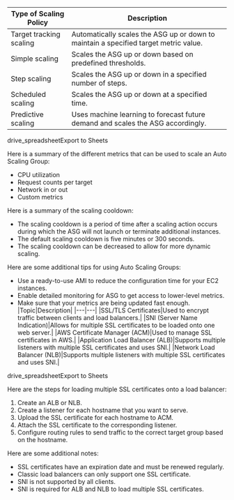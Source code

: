 |Type of Scaling Policy|Description|
|---|---|
|Target tracking scaling|Automatically scales the ASG up or down to maintain a specified target metric value.|
|Simple scaling|Scales the ASG up or down based on predefined thresholds.|
|Step scaling|Scales the ASG up or down in a specified number of steps.|
|Scheduled scaling|Scales the ASG up or down at a specified time.|
|Predictive scaling|Uses machine learning to forecast future demand and scales the ASG accordingly.|

drive_spreadsheetExport to Sheets

Here is a summary of the different metrics that can be used to scale an Auto Scaling Group:

- CPU utilization
- Request counts per target
- Network in or out
- Custom metrics

Here is a summary of the scaling cooldown:

- The scaling cooldown is a period of time after a scaling action occurs during which the ASG will not launch or terminate additional instances.
- The default scaling cooldown is five minutes or 300 seconds.
- The scaling cooldown can be decreased to allow for more dynamic scaling.

Here are some additional tips for using Auto Scaling Groups:

- Use a ready-to-use AMI to reduce the configuration time for your EC2 instances.
- Enable detailed monitoring for ASG to get access to lower-level metrics.
- Make sure that your metrics are being updated fast enough.
|Topic|Description|
|---|---|
|SSL/TLS Certificates|Used to encrypt traffic between clients and load balancers.|
|SNI (Server Name Indication)|Allows for multiple SSL certificates to be loaded onto one web server.|
|AWS Certificate Manager (ACM)|Used to manage SSL certificates in AWS.|
|Application Load Balancer (ALB)|Supports multiple listeners with multiple SSL certificates and uses SNI.|
|Network Load Balancer (NLB)|Supports multiple listeners with multiple SSL certificates and uses SNI.|

drive_spreadsheetExport to Sheets

Here are the steps for loading multiple SSL certificates onto a load balancer:

1. Create an ALB or NLB.
2. Create a listener for each hostname that you want to serve.
3. Upload the SSL certificate for each hostname to ACM.
4. Attach the SSL certificate to the corresponding listener.
5. Configure routing rules to send traffic to the correct target group based on the hostname.

Here are some additional notes:

- SSL certificates have an expiration date and must be renewed regularly.
- Classic load balancers can only support one SSL certificate.
- SNI is not supported by all clients.
- SNI is required for ALB and NLB to load multiple SSL certificates.